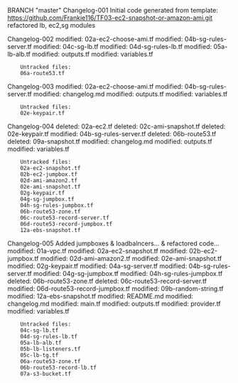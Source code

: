 BRANCH "master" 
Changelog-001
Initial code generated from template: https://github.com/Frankie116/TF03-ec2-snapshot-or-amazon-ami.git
refactored lb, ec2,sg modules

Changelog-002
        modified:   02a-ec2-choose-ami.tf
        modified:   04b-sg-rules-server.tf
        modified:   04c-sg-lb.tf
        modified:   04d-sg-rules-lb.tf
        modified:   05a-lb-alb.tf
        modified:   outputs.tf
        modified:   variables.tf

        Untracked files:
        06a-route53.tf


Changelog-003
        modified:   02a-ec2-choose-ami.tf
        modified:   04b-sg-rules-server.tf
        modified:   changelog.md
        modified:   outputs.tf
        modified:   variables.tf

        Untracked files:
        02e-keypair.tf 

Changelog-004
        deleted:    02a-ec2.tf
        deleted:    02c-ami-snapshot.tf
        deleted:    02e-keypair.tf
        modified:   04b-sg-rules-server.tf
        deleted:    06b-route53.tf
        deleted:    09a-snapshot.tf
        modified:   changelog.md
        modified:   outputs.tf
        modified:   variables.tf

        Untracked files:
        02a-ec2-snapshot.tf
        02b-ec2-jumpbox.tf
        02d-ami-amazon2.tf
        02e-ami-snapshot.tf
        02g-keypair.tf
        04g-sg-jumpbox.tf
        04h-sg-rules-jumpbox.tf
        06b-route53-zone.tf
        06c-route53-record-server.tf
        06d-route53-record-jumpbox.tf
        12a-ebs-snapshot.tf

Changelog-005
        Added jumpboxes & loadbalncers... & refactored code...
        modified:   01a-vpc.tf
        modified:   02a-ec2-snapshot.tf
        modified:   02b-ec2-jumpbox.tf
        modified:   02d-ami-amazon2.tf
        modified:   02e-ami-snapshot.tf
        modified:   02g-keypair.tf
        modified:   04a-sg-server.tf
        modified:   04b-sg-rules-server.tf
        modified:   04g-sg-jumpbox.tf
        modified:   04h-sg-rules-jumpbox.tf
        deleted:    06b-route53-zone.tf
        deleted:    06c-route53-record-server.tf
        modified:   06d-route53-record-jumpbox.tf
        modified:   09b-random-string.tf
        modified:   12a-ebs-snapshot.tf
        modified:   README.md
        modified:   changelog.md
        modified:   main.tf
        modified:   outputs.tf
        modified:   provider.tf
        modified:   variables.tf

        Untracked files:
        04c-sg-lb.tf
        04d-sg-rules-lb.tf
        05a-lb-alb.tf
        05b-lb-listeners.tf
        05c-lb-tg.tf
        06a-route53-zone.tf
        06b-route53-record-lb.tf
        07a-s3-bucket.tf
